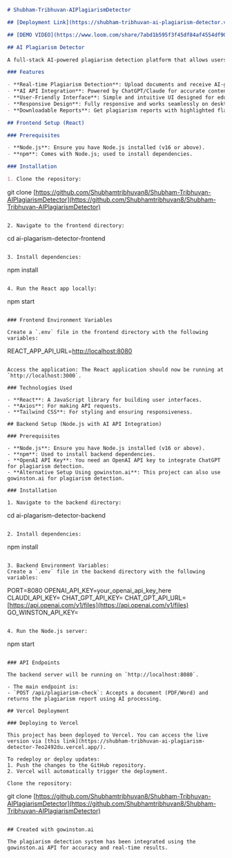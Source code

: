 ```markdown
# Shubham-Tribhuvan-AIPlagiarismDetector

## [Deployment Link](https://shubham-tribhuvan-ai-plagiarism-detector.vercel.app)

## [DEMO VIDEO](https://www.loom.com/share/7abd1b595f3f45df84af4554df90240b?sid=e4dc6143-b658-4b58-b8a6-9bee6af3965f)

## AI Plagiarism Detector

A full-stack AI-powered plagiarism detection platform that allows users to upload documents (PDF, Word) and get real-time plagiarism detection results using ChatGPT/Claude/gowinston.ai. This project demonstrates full-stack development skills by integrating AI tools and React, with deployment on Vercel.

### Features

- **Real-time Plagiarism Detection**: Upload documents and receive AI-generated plagiarism reports.
- **AI API Integration**: Powered by ChatGPT/Claude for accurate content analysis.
- **User-Friendly Interface**: Simple and intuitive UI designed for educational institutions.
- **Responsive Design**: Fully responsive and works seamlessly on desktop, tablet, and mobile devices.
- **Downloadable Reports**: Get plagiarism reports with highlighted flagged sections and percentage of plagiarized content.

## Frontend Setup (React)

### Prerequisites

- **Node.js**: Ensure you have Node.js installed (v16 or above).
- **npm**: Comes with Node.js; used to install dependencies.

### Installation

1. Clone the repository:
```

git clone [https://github.com/Shubhamtribhuvan8/Shubham-Tribhuvan-AIPlagiarismDetector](https://github.com/Shubhamtribhuvan8/Shubham-Tribhuvan-AIPlagiarismDetector)

```plaintext

2. Navigate to the frontend directory:
```

cd ai-plagarism-detector-frontend

```plaintext

3. Install dependencies:
```

npm install

```plaintext

4. Run the React app locally:
```

npm start

```plaintext

### Frontend Environment Variables

Create a `.env` file in the frontend directory with the following variables:
```

REACT_APP_API_URL=[http://localhost:8080](http://localhost:8080)

```plaintext

Access the application: The React application should now be running at `http://localhost:3000`.

### Technologies Used

- **React**: A JavaScript library for building user interfaces.
- **Axios**: For making API requests.
- **Tailwind CSS**: For styling and ensuring responsiveness.

## Backend Setup (Node.js with AI API Integration)

### Prerequisites

- **Node.js**: Ensure you have Node.js installed (v16 or above).
- **npm**: Used to install backend dependencies.
- **OpenAI API Key**: You need an OpenAI API key to integrate ChatGPT for plagiarism detection.
- **Alternative Setup Using gowinston.ai**: This project can also use gowinston.ai for plagiarism detection.

### Installation

1. Navigate to the backend directory:
```

cd ai-plagarism-detector-backend

```plaintext

2. Install dependencies:
```

npm install

```plaintext

3. Backend Environment Variables:
Create a `.env` file in the backend directory with the following variables:
```

PORT=8080
OPENAI_API_KEY=your_openai_api_key_here
CLAUDI_API_KEY=
CHAT_GPT_API_KEY=
CHAT_GPT_API_URL=[https://api.openai.com/v1/files](https://api.openai.com/v1/files)
GO_WINSTON_API_KEY=

```plaintext

4. Run the Node.js server:
```

npm start

```plaintext

### API Endpoints

The backend server will be running on `http://localhost:8080`.

- The main endpoint is:
- `POST /api/plagiarism-check`: Accepts a document (PDF/Word) and returns the plagiarism report using AI processing.

## Vercel Deployment

### Deploying to Vercel

This project has been deployed to Vercel. You can access the live version via [this link](https://shubham-tribhuvan-ai-plagiarism-detector-7eo2492du.vercel.app/).

To redeploy or deploy updates:
1. Push the changes to the GitHub repository.
2. Vercel will automatically trigger the deployment.

Clone the repository:
```

git clone [https://github.com/Shubhamtribhuvan8/Shubham-Tribhuvan-AIPlagiarismDetector](https://github.com/Shubhamtribhuvan8/Shubham-Tribhuvan-AIPlagiarismDetector)

```plaintext

## Created with gowinston.ai

The plagiarism detection system has been integrated using the gowinston.ai API for accuracy and real-time results.
```
